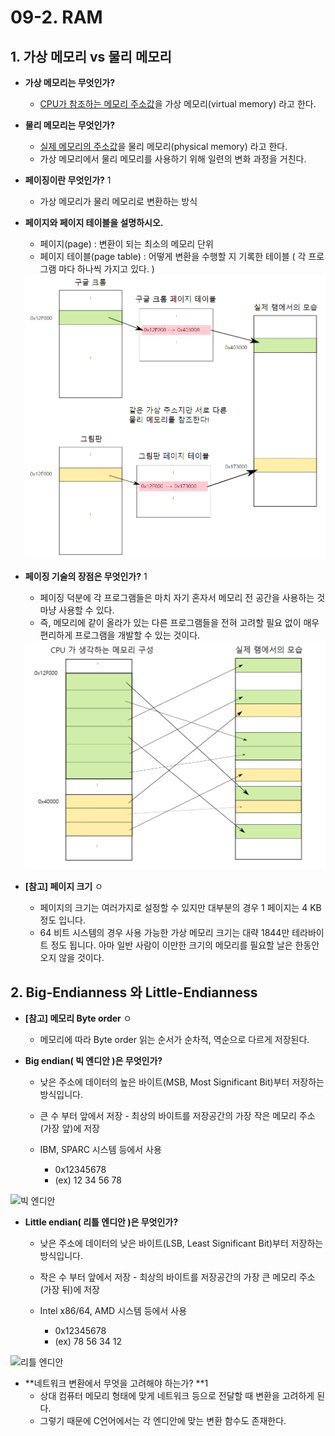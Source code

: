 # 09-2. RAM

## 1. 가상 메모리 vs 물리 메모리 

* **가상 메모리는 무엇인가?**
  *  <u>CPU가 참조하는 메모리 주소값</u>을 가상 메모리(virtual memory) 라고 한다.



* **물리 메모리는 무엇인가?**
  * <u>실제 메모리의 주소값</u>을 물리 메모리(physical memory) 라고 한다.
  * 가상 메모리에서 물리 메모리를 사용하기 위해 일련의 변화 과정을 거친다.



* **페이징이란 무엇인가?** 1
  * 가상 메모리가 물리 메모리로 변환하는 방식 



* **페이지와 페이지 테이블을 설명하시오.**

  * 페이지(page) : 변환이 되는 최소의 메모리 단위
  * 페이지 테이블(page table) : 어떻게 변환을 수행할 지 기록한 테이블
    ( 각 프로그램 마다 하나씩 가지고 있다. )

  <img src="./assets/9.%20%EA%B0%80%EC%83%81%EB%A9%94%EB%AA%A8%EB%A6%AC%EC%99%80%20%EB%AC%BC%EB%A6%AC%EB%A9%94%EB%AA%A8%EB%A6%AC2.png" alt="9. 가상메모리와 물리메모리2" style="zoom:67%;" />



* **페이징 기술의 장점은 무엇인가?** 1

  * 페이징 덕분에 각 프로그램들은 마치 자기 혼자서 메모리 전 공간을 사용하는 것 마냥 사용할 수 있다. 
  * 즉, 메모리에 같이 올라가 있는 다른 프로그램들을 전혀 고려할 필요 없이 매우 편리하게 프로그램을 개발할 수 있는 것이다.

  <img src="./assets/9.%20%EA%B0%80%EC%83%81%EB%A9%94%EB%AA%A8%EB%A6%AC%EC%99%80%20%EB%AC%BC%EB%A6%AC%EB%A9%94%EB%AA%A8%EB%A6%AC1.png" alt="9. 가상메모리와 물리메모리1" style="zoom:67%;" />



* **[참고] 페이지 크기** ㅇ
  * 페이지의 크기는 여러가지로 설정할 수 있지만 대부분의 경우 1 페이지는 4 KB 정도 입니다.
  * 64 비트 시스템의 경우 사용 가능한 가상 메모리 크기는 대략 1844만 테라바이트 정도 됩니다. 아마 일반 사람이 이만한 크기의 메모리를 필요할 날은 한동안 오지 않을 것이다.







## 2.  Big-Endianness 와 Little-Endianness

* **[참고] 메모리 Byte order** ㅇ
  * 메모리에 따라 Byte order 읽는 순서가 순차적, 역순으로 다르게 저장된다.



* **Big endian( 빅 엔디안 )은 무엇인가?**
  * 낮은 주소에 데이터의 높은 바이트(MSB, Most Significant Bit)부터 저장하는 방식입니다.
  * 큰 수 부터 앞에서 저장 - 최상의 바이트를 저장공간의 가장 작은 메모리 주소(가장 앞)에 저장
  * IBM, SPARC 시스템 등에서 사용
  
    * 0x12345678
    * (ex) 12 34 56 78

![빅 엔디안](./assets/img_c_byteorder_big_endian.png)



* **Little endian( 리틀 엔디안 )은 무엇인가?**
  * 낮은 주소에 데이터의 낮은 바이트(LSB, Least Significant Bit)부터 저장하는 방식입니다.
  * 작은 수 부터 앞에서 저장 - 최상의 바이트를 저장공간의 가장 큰 메모리 주소(가장 뒤)에 저장
  * Intel x86/64, AMD 시스템 등에서 사용

    * 0x12345678
    * (ex) 78 56 34 12 

![리틀 엔디안](./assets/img_c_byteorder_little_endian.png)





* **네트워크 변환에서 무엇을 고려해야 하는가? **1
  * 상대 컴퓨터 메모리 형태에 맞게 네트워크 등으로 전달할 때 변환을 고려하게 된다. 
  * 그렇기 때문에 C언어에서는 각 엔디안에 맞는 변환 함수도 존재한다. 
